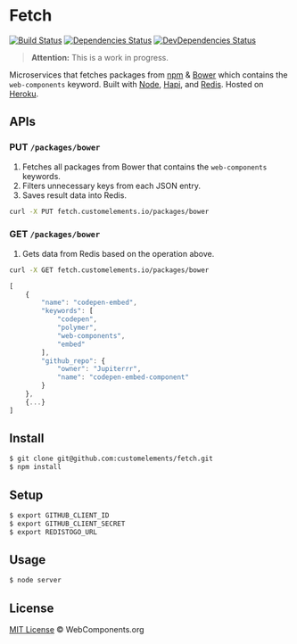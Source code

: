 # Fetch

[![Build Status](http://img.shields.io/travis/customelements/fetch/master.svg?style=flat)](https://travis-ci.org/customelements/fetch)
[![Dependencies Status](http://img.shields.io/david/customelements/fetch.svg?style=flat)](https://david-dm.org/customelements/fetch)
[![DevDependencies Status](http://img.shields.io/david/dev/customelements/fetch.svg?style=flat)](https://david-dm.org/customelements/fetch#info=devDependencies)

> **Attention:** This is a work in progress.

Microservices that fetches packages from [npm](https://www.npmjs.org/) & [Bower](http://bower.io/) which contains the `web-components` keyword. Built with [Node](http://nodejs.org/), [Hapi](http://hapijs.com/), and [Redis](http://redis.io/). Hosted on [Heroku](https://heroku.com/).

## APIs

### PUT `/packages/bower`

1. Fetches all packages from Bower that contains the `web-components` keywords.
2. Filters unnecessary keys from each JSON entry.
3. Saves result data into Redis.

```sh
curl -X PUT fetch.customelements.io/packages/bower
```

### GET `/packages/bower`

1. Gets data from Redis based on the operation above.

```sh
curl -X GET fetch.customelements.io/packages/bower
```

```js
[
    {
        "name": "codepen-embed",
        "keywords": [
            "codepen",
            "polymer",
            "web-components",
            "embed"
        ],
        "github_repo": {
            "owner": "Jupiterrr",
            "name": "codepen-embed-component"
        }
    },
    {...}
]
```

## Install

```sh
$ git clone git@github.com:customelements/fetch.git
$ npm install
```

## Setup

```sh
$ export GITHUB_CLIENT_ID
$ export GITHUB_CLIENT_SECRET
$ export REDISTOGO_URL
```

## Usage

```sh
$ node server
```

## License

[MIT License](http://webcomponentsorg.mit-license.org/) © WebComponents.org